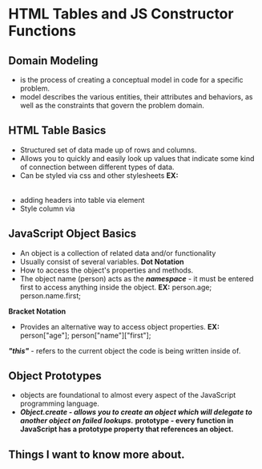 # HTML Tables and JS Constructor Functions

## Domain Modeling
- is the process of creating a conceptual model in code for a specific problem.
- model describes the various entities, their attributes and behaviors, as well as the constraints that govern the problem domain. 

## HTML Table Basics
- Structured set of data made up of rows and columns.
- Allows you to quickly and easily look up values that indicate some kind of connection between different types of data.
- Can be styled via css and other stylesheets
**EX: <table></table>**
- adding headers into table via **<th>** element 
- Style column via 
<colgroup>
  <col style="background-color: blue" span="2">
</colgroup>

##  JavaScript Object Basics 
- An object is a collection of related data and/or functionality
- Usually consist of several variables.
**Dot Notation**
- How to access the object's properties and methods.
- The object name (person) acts as the ***namespace*** - it must be entered first to access anything inside the object.
**EX:** 
person.age;
person.name.first;

**Bracket Notation**
- Provides an alternative way to access object properties.
**EX:**
person["age"];
person["name"]["first"];

***"this"*** - refers to the current object the code is being written inside of.

## Object Prototypes
- objects are foundational to almost every aspect of the JavaScript programming language.
- ***Object.create - allows you to create an object which will delegate to another object on failed lookups.***
 **prototype - every function in JavaScript has a prototype property that references an object.**


## Things I want to know more about.